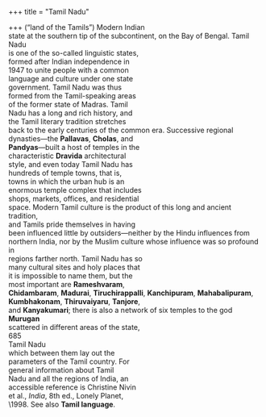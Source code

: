 +++
title = "Tamil Nadu"

+++
(“land of the Tamils”) Modern Indian  
state at the southern tip of the subcontinent, on the Bay of Bengal. Tamil Nadu  
is one of the so-called linguistic states,  
formed after Indian independence in  
1947 to unite people with a common  
language and culture under one state  
government. Tamil Nadu was thus  
formed from the Tamil-speaking areas  
of the former state of Madras. Tamil  
Nadu has a long and rich history, and  
the Tamil literary tradition stretches  
back to the early centuries of the common era. Successive regional dynasties—the **Pallavas**, **Cholas**, and  
**Pandyas**—built a host of temples in the  
characteristic **Dravida** architectural  
style, and even today Tamil Nadu has  
hundreds of temple towns, that is,  
towns in which the urban hub is an  
enormous temple complex that includes  
shops, markets, offices, and residential  
space. Modern Tamil culture is the product of this long and ancient tradition,  
and Tamils pride themselves in having  
been influenced little by outsiders—neither by the Hindu influences from  
northern India, nor by the Muslim culture whose influence was so profound in  
regions farther north. Tamil Nadu has so  
many cultural sites and holy places that  
it is impossible to name them, but the  
most important are **Rameshvaram**,  
**Chidambaram**, **Madurai**, **Tiruchirappalli**, **Kanchipuram**, **Mahabalipuram**,  
**Kumbhakonam**, **Thiruvaiyaru**, **Tanjore**,  
and **Kanyakumari**; there is also a network of six temples to the god **Murugan**  
scattered in different areas of the state,  
685  
Tamil Nadu  
which between them lay out the  
parameters of the Tamil country. For  
general information about Tamil  
Nadu and all the regions of India, an  
accessible reference is Christine Nivin  
et al., *India*, 8th ed., Lonely Planet,  
\1998. See also **Tamil language**.